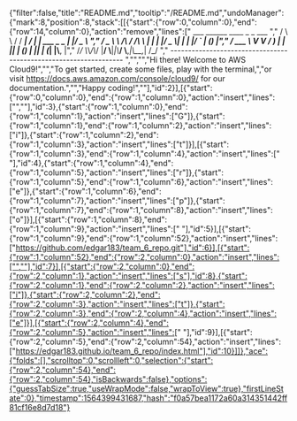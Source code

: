 {"filter":false,"title":"README.md","tooltip":"/README.md","undoManager":{"mark":8,"position":8,"stack":[[{"start":{"row":0,"column":0},"end":{"row":14,"column":0},"action":"remove","lines":["         ___        ______     ____ _                 _  ___  ","        / \\ \\      / / ___|   / ___| | ___  _   _  __| |/ _ \\ ","       / _ \\ \\ /\\ / /\\___ \\  | |   | |/ _ \\| | | |/ _` | (_) |","      / ___ \\ V  V /  ___) | | |___| | (_) | |_| | (_| |\\__, |","     /_/   \\_\\_/\\_/  |____/   \\____|_|\\___/ \\__,_|\\__,_|  /_/ "," ----------------------------------------------------------------- ","","","Hi there! Welcome to AWS Cloud9!","","To get started, create some files, play with the terminal,","or visit https://docs.aws.amazon.com/console/cloud9/ for our documentation.","","Happy coding!",""],"id":2}],[{"start":{"row":0,"column":0},"end":{"row":1,"column":0},"action":"insert","lines":["",""],"id":3},{"start":{"row":1,"column":0},"end":{"row":1,"column":1},"action":"insert","lines":["G"]},{"start":{"row":1,"column":1},"end":{"row":1,"column":2},"action":"insert","lines":["i"]},{"start":{"row":1,"column":2},"end":{"row":1,"column":3},"action":"insert","lines":["t"]}],[{"start":{"row":1,"column":3},"end":{"row":1,"column":4},"action":"insert","lines":[" "],"id":4},{"start":{"row":1,"column":4},"end":{"row":1,"column":5},"action":"insert","lines":["r"]},{"start":{"row":1,"column":5},"end":{"row":1,"column":6},"action":"insert","lines":["e"]},{"start":{"row":1,"column":6},"end":{"row":1,"column":7},"action":"insert","lines":["p"]},{"start":{"row":1,"column":7},"end":{"row":1,"column":8},"action":"insert","lines":["o"]}],[{"start":{"row":1,"column":8},"end":{"row":1,"column":9},"action":"insert","lines":[" "],"id":5}],[{"start":{"row":1,"column":9},"end":{"row":1,"column":52},"action":"insert","lines":["https://github.com/edgar183/team_6_repo.git"],"id":6}],[{"start":{"row":1,"column":52},"end":{"row":2,"column":0},"action":"insert","lines":["",""],"id":7}],[{"start":{"row":2,"column":0},"end":{"row":2,"column":1},"action":"insert","lines":["s"],"id":8},{"start":{"row":2,"column":1},"end":{"row":2,"column":2},"action":"insert","lines":["i"]},{"start":{"row":2,"column":2},"end":{"row":2,"column":3},"action":"insert","lines":["t"]},{"start":{"row":2,"column":3},"end":{"row":2,"column":4},"action":"insert","lines":["e"]}],[{"start":{"row":2,"column":4},"end":{"row":2,"column":5},"action":"insert","lines":[" "],"id":9}],[{"start":{"row":2,"column":5},"end":{"row":2,"column":54},"action":"insert","lines":["https://edgar183.github.io/team_6_repo/index.html"],"id":10}]]},"ace":{"folds":[],"scrolltop":0,"scrollleft":0,"selection":{"start":{"row":2,"column":54},"end":{"row":2,"column":54},"isBackwards":false},"options":{"guessTabSize":true,"useWrapMode":false,"wrapToView":true},"firstLineState":0},"timestamp":1564399431687,"hash":"f0a57bea1172a60a314351442ff81cf16e8d7d18"}